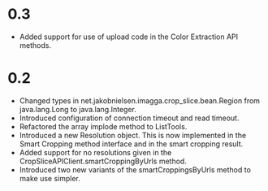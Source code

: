 0.3
===

* Added support for use of upload code in the Color Extraction API methods.

0.2
===

* Changed types in net.jakobnielsen.imagga.crop_slice.bean.Region from java.lang.Long to java.lang.Integer.
* Introduced configuration of connection timeout and read timeout.
* Refactored the array implode method to ListTools.
* Introduced a new Resolution object. This is now implemented in the Smart Cropping method interface and in the smart
  cropping result.
* Added support for no resolutions given in the CropSliceAPIClient.smartCroppingByUrls method.
* Introduced two new variants of the smartCroppingsByUrls method to make use simpler.
